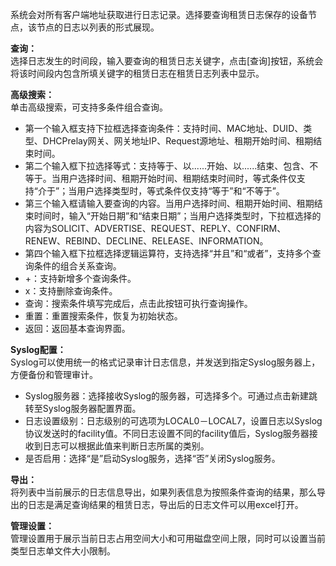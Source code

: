 系统会对所有客户端地址获取进行日志记录。选择要查询租赁日志保存的设备节点，该节点的日志以列表的形式展现。

**查询：**  
选择日志发生的时间段，输入要查询的租赁日志关键字，点击[查询]按钮，系统会将该时间段内包含所填关键字的租赁日志在租赁日志列表中显示。

**高级搜索：**  
单击高级搜索，可支持多条件组合查询。
- 第一个输入框支持下拉框选择查询条件：支持时间、MAC地址、DUID、类型、DHCPrelay网关、网关地址IP、Request源地址、租期开始时间、租期结束时间。
- 第二个输入框下拉选择等式：支持等于、以......开始、以......结束、包含、不等于。当用户选择时间、租期开始时间、租期结束时间时，等式条件仅支持“介于”；当用户选择类型时，等式条件仅支持“等于”和“不等于”。
- 第三个输入框请输入要查询的内容。当用户选择时间、租期开始时间、租期结束时间时，输入“开始日期”和“结束日期”；当用户选择类型时，下拉框选择的内容为SOLICIT、ADVERTISE、REQUEST、REPLY、CONFIRM、RENEW、REBIND、DECLINE、RELEASE、INFORMATION。
- 第四个输入框下拉框选择逻辑运算符，支持选择“并且”和“或者”，支持多个查询条件的组合关系查询。
- +：支持新增多个查询条件。
- x：支持删除查询条件。
- 查询：搜索条件填写完成后，点击此按钮可执行查询操作。
- 重置：重置搜索条件，恢复为初始状态。
- 返回：返回基本查询界面。

**Syslog配置：**  
Syslog可以使用统一的格式记录审计日志信息，并发送到指定Syslog服务器上，方便备份和管理审计。
- Syslog服务器：选择接收Syslog的服务器，可选择多个。可通过点击新建跳转至Syslog服务器配置界面。
- 日志设置级别：日志级别的可选项为LOCAL0－LOCAL7，设置日志以Syslog协议发送时的facility值。不同日志设置不同的facility值后，Syslog服务器接收到日志可以根据此值来判断日志所属的类别。
- 是否启用：选择“是”启动Syslog服务，选择“否”关闭Syslog服务。

**导出：**  
将列表中当前展示的日志信息导出，如果列表信息为按照条件查询的结果，那么导出的日志是满足查询结果的租赁日志，导出后的日志文件可以用excel打开。

**管理设置：**  
管理设置用于展示当前日志占用空间大小和可用磁盘空间上限，同时可以设置当前类型日志单文件大小限制。
